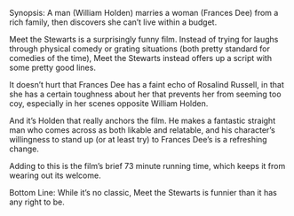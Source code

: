 Synopsis: A man (William Holden) marries a woman (Frances Dee) from a rich family, then discovers she can’t live within a budget.

Meet the Stewarts is a surprisingly funny film.  Instead of trying for laughs through physical comedy or grating situations (both pretty standard for comedies of the time), Meet the Stewarts instead offers up a script with some pretty good lines.

It doesn’t hurt that Frances Dee has a faint echo of Rosalind Russell, in that she has a certain toughness about her that prevents her from seeming too coy, especially in her scenes opposite William Holden. 

And it’s Holden that really anchors the film.  He makes a fantastic straight man who comes across as both likable and relatable, and his character’s willingness to stand up (or at least try) to Frances Dee’s is a refreshing change.

Adding to this is the film’s brief 73 minute running time, which keeps it from wearing out its welcome. 

Bottom Line: While it’s no classic, Meet the Stewarts is funnier than it has any right to be.


